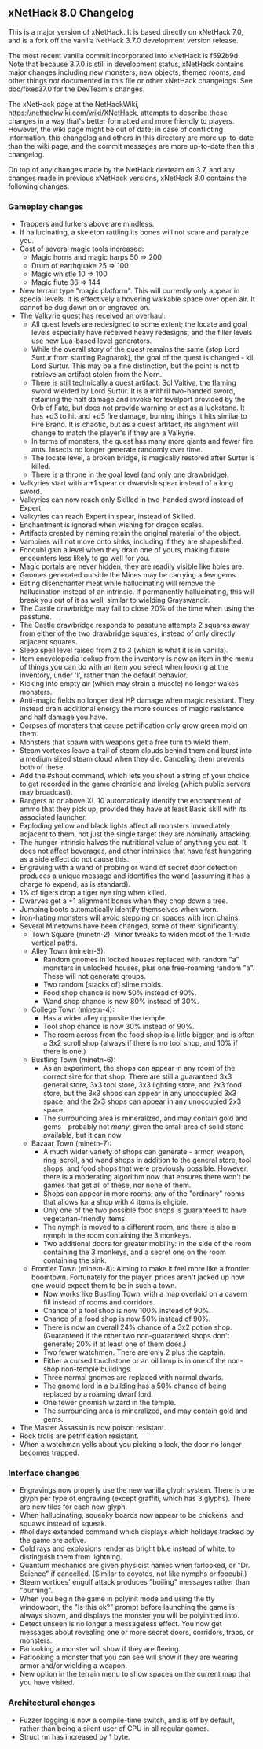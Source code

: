 ## xNetHack 8.0 Changelog

This is a major version of xNetHack. It is based directly on xNetHack 7.0, and
is a fork off the vanilla NetHack 3.7.0 development version release.

The most recent vanilla commit incorporated into xNetHack is f592b9d. Note that
because 3.7.0 is still in development status, xNetHack contains major changes
including new monsters, new objects, themed rooms, and other things *not*
documented in this file or other xNetHack changelogs. See doc/fixes37.0 for the
DevTeam's changes.

The xNetHack page at the NetHackWiki, https://nethackwiki.com/wiki/XNetHack,
attempts to describe these changes in a way that's better formatted and more
friendly to players. However, the wiki page might be out of date; in case of
conflicting information, this changelog and others in this directory are more
up-to-date than the wiki page, and the commit messages are more up-to-date than
this changelog.

On top of any changes made by the NetHack devteam on 3.7, and any changes
made in previous xNetHack versions, xNetHack 8.0 contains the following
changes:

### Gameplay changes

- Trappers and lurkers above are mindless.
- If hallucinating, a skeleton rattling its bones will not scare and paralyze
  you.
- Cost of several magic tools increased:
  - Magic horns and magic harps 50 => 200
  - Drum of earthquake 25 => 100
  - Magic whistle 10 => 100
  - Magic flute 36 => 144
- New terrain type "magic platform". This will currently only appear in special
  levels. It is effectively a hovering walkable space over open air. It cannot
  be dug down on or engraved on.
- The Valkyrie quest has received an overhaul:
  - All quest levels are redesigned to some extent; the locate and goal levels
    especially have received heavy redesigns, and the filler levels use new
    Lua-based level generators.
  - While the overall story of the quest remains the same (stop Lord Surtur from
    starting Ragnarok), the goal of the quest is changed - kill Lord Surtur.
    This may be a fine distinction, but the point is not to retrieve an artifact
    stolen from the Norn.
  - There is still technically a quest artifact: Sol Valtiva, the flaming sword
    wielded by Lord Surtur. It is a mithril two-handed sword, retaining the half
    damage and invoke for levelport provided by the Orb of Fate, but does not
    provide warning or act as a luckstone. It has +d3 to hit and +d5 fire
    damage, burning things it hits similar to Fire Brand. It is chaotic, but as
    a quest artifact, its alignment will change to match the player's if they
    are a Valkyrie.
  - In terms of monsters, the quest has many more giants and fewer fire ants.
    Insects no longer generate randomly over time.
  - The locate level, a broken bridge, is magically restored after Surtur is
    killed.
  - There is a throne in the goal level (and only one drawbridge).
- Valkyries start with a +1 spear or dwarvish spear instead of a long sword.
- Valkyries can now reach only Skilled in two-handed sword instead of Expert.
- Valkyries can reach Expert in spear, instead of Skilled.
- Enchantment is ignored when wishing for dragon scales.
- Artifacts created by naming retain the original material of the object.
- Vampires will not move onto sinks, including if they are shapeshifted.
- Foocubi gain a level when they drain one of yours, making future encounters
  less likely to go well for you.
- Magic portals are never hidden; they are readily visible like holes are.
- Gnomes generated outside the Mines may be carrying a few gems.
- Eating disenchanter meat while hallucinating will remove the hallucination
  instead of an intrinsic. If permanently hallucinating, this will break you out
  of it as well, similar to wielding Grayswandir.
- The Castle drawbridge may fail to close 20% of the time when using the
  passtune.
- The Castle drawbridge responds to passtune attempts 2 squares away from
  either of the two drawbridge squares, instead of only directly adjacent
  squares.
- Sleep spell level raised from 2 to 3 (which is what it is in vanilla).
- Item encyclopedia lookup from the inventory is now an item in the menu of
  things you can do with an item you select when looking at the inventory, under
  'l', rather than the default behavior.
- Kicking into empty air (which may strain a muscle) no longer wakes monsters.
- Anti-magic fields no longer deal HP damage when magic resistant. They instead
  drain additional energy the more sources of magic resistance and half damage
  you have.
- Corpses of monsters that cause petrification only grow green mold on them.
- Monsters that spawn with weapons get a free turn to wield them.
- Steam vortexes leave a trail of steam clouds behind them and burst into a
  medium sized steam cloud when they die. Canceling them prevents both of these.
- Add the #shout command, which lets you shout a string of your choice to get
  recorded in the game chronicle and livelog (which public servers may
  broadcast).
- Rangers at or above XL 10 automatically identify the enchantment of ammo that
  they pick up, provided they have at least Basic skill with its associated
  launcher.
- Exploding yellow and black lights affect all monsters immediately adjacent to
  them, not just the single target they are nominally attacking.
- The hunger intrinsic halves the nutritional value of anything you eat. It does
  not affect beverages, and other intrinsics that have fast hungering as a side
  effect do not cause this.
- Engraving with a wand of probing or wand of secret door detection produces a
  unique message and identifies the wand (assuming it has a charge to expend, as
  is standard).
- 1% of tigers drop a tiger eye ring when killed.
- Dwarves get a +1 alignment bonus when they chop down a tree.
- Jumping boots automatically identify themselves when worn.
- Iron-hating monsters will avoid stepping on spaces with iron chains.
- Several Minetowns have been changed, some of them significantly.
  - Town Square (minetn-2): Minor tweaks to widen most of the 1-wide vertical
    paths.
  - Alley Town (minetn-3):
    - Random gnomes in locked houses replaced with random "a" monsters in
      unlocked houses, plus one free-roaming random "a". These will not generate
      groups.
    - Two random [stacks of] slime molds.
    - Food shop chance is now 50% instead of 90%.
    - Wand shop chance is now 80% instead of 30%.
  - College Town (minetn-4):
    - Has a wider alley opposite the temple.
    - Tool shop chance is now 30% instead of 90%.
    - The room across from the food shop is a little bigger, and is often a 3x2
      scroll shop (always if there is no tool shop, and 10% if there is one.)
  - Bustling Town (minetn-6):
    - As an experiment, the shops can appear in any room of the correct size for
      that shop. There are still a guaranteed 3x3 general store, 3x3 tool store,
      3x3 lighting store, and 2x3 food store, but the 3x3 shops can appear in
      any unoccupied 3x3 space, and the 2x3 shops can appear in any unoccupied
      2x3 space.
    - The surrounding area is mineralized, and may contain gold and gems -
      probably not *many*, given the small area of solid stone available, but it
      can now.
  - Bazaar Town (minetn-7):
    - A much wider variety of shops can generate - armor, weapon, ring, scroll,
      and wand shops in addition to the general store, tool shops, and food
      shops that were previously possible. However, there is a moderating
      algorithm now that ensures there won't be games that get all of these, nor
      none of them.
    - Shops can appear in more rooms; any of the "ordinary" rooms that allows
      for a shop with 4 items is eligible.
    - Only one of the two possible food shops is guaranteed to have
      vegetarian-friendly items.
    - The nymph is moved to a different room, and there is also a nymph in the
      room containing the 3 monkeys.
    - Two additional doors for greater mobility: in the side of the room
      containing the 3 monkeys, and a secret one on the room containing the
      sink.
  - Frontier Town (minetn-8): Aiming to make it feel more like a frontier
    boomtown. Fortunately for the player, prices aren't jacked up how one would
    expect them to be in such a town.
    - Now works like Bustling Town, with a map overlaid on a cavern fill instead
      of rooms and corridors.
    - Chance of a tool shop is now 100% instead of 90%.
    - Chance of a food shop is now 50% instead of 90%.
    - There is now an overall 24% chance of a 3x2 potion shop. (Guaranteed if
      the other two non-guaranteed shops don't generate; 20% if at least one of
      them does.)
    - Two fewer watchmen. There are only 2 plus the captain.
    - Either a cursed touchstone or an oil lamp is in one of the non-shop
      non-temple buildings.
    - Three normal gnomes are replaced with normal dwarfs.
    - The gnome lord in a building has a 50% chance of being replaced by a
      roaming dwarf lord.
    - One fewer gnomish wizard in the temple.
    - The surrounding area is mineralized, and may contain gold and gems.
- The Master Assassin is now poison resistant.
- Rock trolls are petrification resistant.
- When a watchman yells about you picking a lock, the door no longer becomes
  trapped.

### Interface changes

- Engravings now properly use the new vanilla glyph system. There is one glyph
  per type of engraving (except graffiti, which has 3 glyphs). There are new
  tiles for each new glyph.
- When hallucinating, squeaky boards now appear to be chickens, and squawk
  instead of squeak.
- #holidays extended command which displays which holidays tracked by the game
  are active.
- Cold rays and explosions render as bright blue instead of white, to
  distinguish them from lightning.
- Quantum mechanics are given physicist names when farlooked, or "Dr. Science"
  if cancelled. (Similar to coyotes, not like nymphs or foocubi.)
- Steam vortices' engulf attack produces "boiling" messages rather than
  "burning".
- When you begin the game in polyinit mode and using the tty windowport, the "Is
  this ok?" prompt before launching the game is always shown, and displays the
  monster you will be polyinitted into.
- Detect unseen is no longer a messageless effect. You now get messages about
  revealing one or more secret doors, corridors, traps, or monsters.
- Farlooking a monster will show if they are fleeing.
- Farlooking a monster that you can see will show if they are wearing armor
  and/or wielding a weapon.
- New option in the terrain menu to show spaces on the current map that you have
  visited.

### Architectural changes

- Fuzzer logging is now a compile-time switch, and is off by default, rather
  than being a silent user of CPU in all regular games.
- Struct rm has increased by 1 byte.
